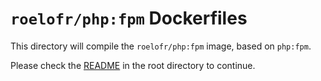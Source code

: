 # `roelofr/php:fpm` Dockerfiles

This directory will compile the `roelofr/php:fpm` image, based
on `php:fpm`.

Please check the
[README](https://github.com/roelofr/docker-php/blob/master/README.md) in the
root directory to continue.
